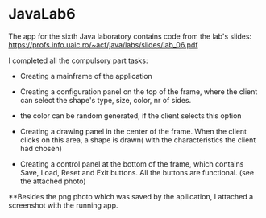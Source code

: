 # JavaLab6
The app for the sixth Java laboratory contains code from the lab's slides: https://profs.info.uaic.ro/~acf/java/labs/slides/lab_06.pdf

I completed all the compulsory part tasks:

- Creating a mainframe of the application

- Creating a configuration panel on the top of the frame, where the client can select the shape's type, size, color, nr of sides.

* the color can be random generated, if the client selects this option

- Creating a drawing panel in the center of the frame. When the client clicks on this area, a shape is drawn( with the characteristics the client had chosen) 

- Creating a control panel at the bottom of the frame, which contains Save, Load, Reset and Exit buttons. All the buttons are functional. (see the attached photo)

**Besides the png photo which was saved by the apllication, I attached a screenshot with the running app.

